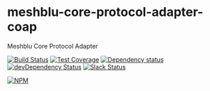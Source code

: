# meshblu-core-protocol-adapter-coap
Meshblu Core Protocol Adapter

[![Build Status](https://travis-ci.org/octoblu/meshblu-core-protocol-adapter-coap.svg?branch=master)](https://travis-ci.org/octoblu/meshblu-core-protocol-adapter-coap)
[![Test Coverage](https://codecov.io/gh/octoblu/meshblu-core-protocol-adapter-coap/branch/master/graph/badge.svg)](https://codecov.io/gh/octoblu/meshblu-core-protocol-adapter-coap)
[![Dependency status](http://img.shields.io/david/octoblu/meshblu-core-protocol-adapter-coap.svg?style=flat)](https://david-dm.org/octoblu/meshblu-core-protocol-adapter-coap)
[![devDependency Status](http://img.shields.io/david/dev/octoblu/meshblu-core-protocol-adapter-coap.svg?style=flat)](https://david-dm.org/octoblu/meshblu-core-protocol-adapter-coap#info=devDependencies)
[![Slack Status](http://community-slack.octoblu.com/badge.svg)](http://community-slack.octoblu.com)

[![NPM](https://nodei.co/npm/meshblu-core-protocol-adapter-coap.svg?style=flat)](https://npmjs.org/package/meshblu-core-protocol-adapter-coap)


